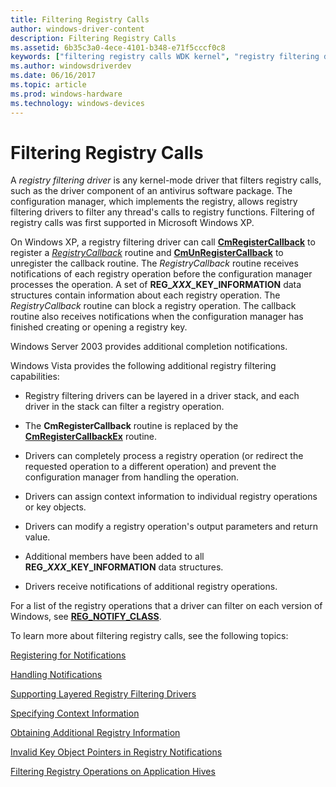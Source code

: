 ```yaml
---
title: Filtering Registry Calls
author: windows-driver-content
description: Filtering Registry Calls
ms.assetid: 6b35c3a0-4ece-4101-b348-e71f5cccf0c8
keywords: ["filtering registry calls WDK kernel", "registry filtering drivers WDK kernel", "RegistryCallback", "filtering registry calls WDK kernel , about filtering registry calls", "registry filtering drivers WDK kernel , about filtering registry calls"]
ms.author: windowsdriverdev
ms.date: 06/16/2017
ms.topic: article
ms.prod: windows-hardware
ms.technology: windows-devices
---
```


# Filtering Registry Calls


A *registry filtering driver* is any kernel-mode driver that filters registry calls, such as the driver component of an antivirus software package. The configuration manager, which implements the registry, allows registry filtering drivers to filter any thread's calls to registry functions. Filtering of registry calls was first supported in Microsoft Windows XP.

On Windows XP, a registry filtering driver can call [**CmRegisterCallback**](https://msdn.microsoft.com/library/windows/hardware/ff541918) to register a [*RegistryCallback*](https://msdn.microsoft.com/library/windows/hardware/ff560903) routine and [**CmUnRegisterCallback**](https://msdn.microsoft.com/library/windows/hardware/ff541928) to unregister the callback routine. The *RegistryCallback* routine receives notifications of each registry operation before the configuration manager processes the operation. A set of **REG\_*XXX*\_KEY\_INFORMATION** data structures contain information about each registry operation. The *RegistryCallback* routine can block a registry operation. The callback routine also receives notifications when the configuration manager has finished creating or opening a registry key.

Windows Server 2003 provides additional completion notifications.

Windows Vista provides the following additional registry filtering capabilities:

-   Registry filtering drivers can be layered in a driver stack, and each driver in the stack can filter a registry operation.

-   The **CmRegisterCallback** routine is replaced by the [**CmRegisterCallbackEx**](https://msdn.microsoft.com/library/windows/hardware/ff541921) routine.

-   Drivers can completely process a registry operation (or redirect the requested operation to a different operation) and prevent the configuration manager from handling the operation.

-   Drivers can assign context information to individual registry operations or key objects.

-   Drivers can modify a registry operation's output parameters and return value.

-   Additional members have been added to all **REG\_*XXX*\_KEY\_INFORMATION** data structures.

-   Drivers receive notifications of additional registry operations.

For a list of the registry operations that a driver can filter on each version of Windows, see [**REG\_NOTIFY\_CLASS**](https://msdn.microsoft.com/library/windows/hardware/ff560950).

To learn more about filtering registry calls, see the following topics:

[Registering for Notifications](registering-for-notifications.md)

[Handling Notifications](handling-notifications.md)

[Supporting Layered Registry Filtering Drivers](supporting-layered-registry-filtering-drivers.md)

[Specifying Context Information](specifying-context-information.md)

[Obtaining Additional Registry Information](obtaining-additional-registry-information.md)

[Invalid Key Object Pointers in Registry Notifications](invalid-key-object-pointers-in-registry-notifications.md)

[Filtering Registry Operations on Application Hives](filtering-registry-operations-on-application-hives.md)

 

 




